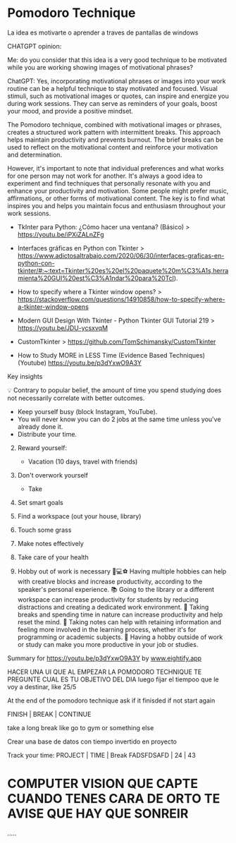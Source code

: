# Pomodoro Technique


La idea es motivarte o aprender a traves de pantallas de windows

CHATGPT opinion:

Me: do you consider that this idea is a very good technique to be motivated while you are working showing images of motivational phrases?

ChatGPT: Yes, incorporating motivational phrases or images into your work routine can be a helpful technique to stay motivated and focused. Visual stimuli, such as motivational images or quotes, can inspire and energize you during work sessions. They can serve as reminders of your goals, boost your mood, and provide a positive mindset.

The Pomodoro technique, combined with motivational images or phrases, creates a structured work pattern with intermittent breaks. This approach helps maintain productivity and prevents burnout. The brief breaks can be used to reflect on the motivational content and reinforce your motivation and determination.

However, it's important to note that individual preferences and what works for one person may not work for another. It's always a good idea to experiment and find techniques that personally resonate with you and enhance your productivity and motivation. Some people might prefer music, affirmations, or other forms of motivational content. The key is to find what inspires you and helps you maintain focus and enthusiasm throughout your work sessions.







- TkInter para Python: ¿Cómo hacer una ventana? (Básico) > https://youtu.be/iPXiZALnZFg
- Interfaces gráficas en Python con Tkinter > https://www.adictosaltrabajo.com/2020/06/30/interfaces-graficas-en-python-con-tkinter/#:~:text=Tkinter%20es%20el%20paquete%20m%C3%A1s,herramienta%20GUI%20est%C3%A1ndar%20para%20Tcl).
- How to specify where a Tkinter window opens? > https://stackoverflow.com/questions/14910858/how-to-specify-where-a-tkinter-window-opens
- Modern GUI Design With Tkinter - Python Tkinter GUI Tutorial 219 > https://youtu.be/JDU-ycsxvqM
- CustomTkinter > https://github.com/TomSchimansky/CustomTkinter


- How to Study MORE in LESS Time (Evidence Based Techniques) (Youtube) https://youtu.be/p3dYxwO9A3Y

Key insights

💡 Contrary to popular belief, the amount of time you spend studying does not necessarily correlate with better outcomes.
- Keep yourself busy (block Instagram, YouTube).
- You will never know you can do 2 jobs at the same time unless you've already done it.
- Distribute your time.
2. Reward yourself:
    - Vacation (10 days, travel with friends)
3. Don't overwork yourself
    - Take

4. Set smart goals

5. Find a workspace (out your house, library)
6. Touch some grass
7. Make notes effectively
8. Take care of your health
9. Hobby out of work is necessary
🎥💻⚽ Having multiple hobbies can help with creative blocks and increase productivity, according to the speaker's personal experience.
📚 Going to the library or a different workspace can increase productivity for students by reducing distractions and creating a dedicated work environment.
🌳 Taking breaks and spending time in nature can increase productivity and help reset the mind.
📝 Taking notes can help with retaining information and feeling more involved in the learning process, whether it's for programming or academic subjects.
🎨 Having a hobby outside of work or study can make you more productive in your job or studies.

Summary for https://youtu.be/p3dYxwO9A3Y by www.eightify.app

HACER UNA UI QUE AL EMPEZAR LA POMODORO TECHNIQUE TE PREGUNTE CUAL ES TU OBJETIVO DEL DIA luego fijar el tiempoo que le voy a destinar, like 25/5

At the end of the pomodoro technique ask if it finisded if not start again

FINISH | BREAK | CONTINUE

take a long break like go to gym or something else


Crear una base de datos con tiempo invertido en proyecto

Track your time:
PROJECT     | TIME  | Break
FADSFDSAFD  | 24    | 43





# COMPUTER VISION QUE CAPTE CUANDO TENES CARA DE ORTO TE AVISE QUE HAY QUE SONREIR
.....